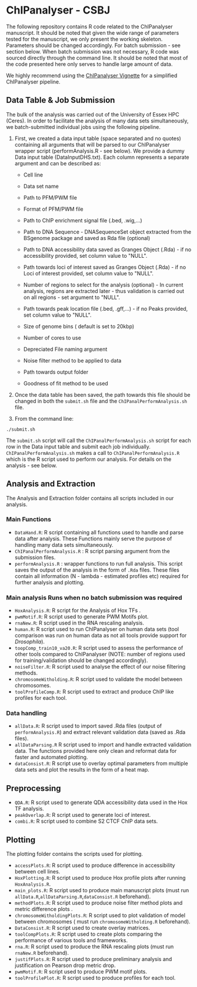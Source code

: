 # ChIPanalyser - CSBJ

The following repository contains R code related to the ChIPanalyser manuscript. It should be noted that given the wide range of parameters tested for the manuscript, we only present the working skeleton. Parameters should be changed accordingly. For batch submission - see section below. When batch submission was not necessary, R code was sourced directly through the command line. It should be noted that most of the code presented here only serves to handle large amount of data.

We highly recommend using the [ChIPanalyser Vignette](https://www.bioconductor.org/packages/release/bioc/html/ChIPanalyser.html) for a simplified ChIPanalyser pipeline. 

## Data Table \& Job Submission 
The bulk of the analysis was carried out of the University of Essex HPC (Ceres). In order to facilitate the analysis of many data sets simultaneously, we batch-submitted individual jobs using the following pipeline. 

1. First, we created a data input  table (space separated and no quotes) containing all arguments that will be parsed to our ChIPanalyser wrapper script (performAnalysis.R - see below). We provide a dummy Data input table (DataInputDHS.txt). Each column represents a separate argument and can be described as:
	* Cell line 
	* Data set name
	* Path to PFM/PWM file 
	* Format of PFM/PWM file 
	* Path to ChIP enrichment signal file (.bed, .wig,...)
	* Path to DNA Sequence - DNASequenceSet object extracted from the BSgenome package and saved as Rda file (optional)
	* Path to DNA accessibility data saved as Granges Object (.Rda) - if no accessibility provided, set column value to "NULL".
	* Path towards loci of interest saved as Granges Object (.Rda) - if no Loci of interest provided, set column value to "NULL".
	* Number of regions to select for the analysis (optional) - In current analysis, regions are extracted later - thus validation is carried out on all regions - set argument to "NULL".
	* Path towards peak location file (.bed, .gff,...) - if no Peaks provided, set column value to "NULL".

	* Size of genome bins ( default is set to 20kbp)
	* Number of cores to use 
	* Depreciated File naming argument 
	* Noise filter method to be applied to data
	* Path towards output folder 
	* Goodness of fit method to be used 

2. Once the data table has been saved, the path towards this file should be changed in both the `submit.sh` file and the `ChIPanalPerformAnalysis.sh` file. 

3. From the command line: 
``` 
./submit.sh

```

The `submit.sh` script will call the  `ChIPanalPerformAnalysis.sh` script for each row in the Data input table and submit each job individually.  `ChIPanalPerformAnalysis.sh` makes a call to  `ChIPanalPerformAnalysis.R` which is the R script used to perform our analysis. For details on the analysis  - see below.
	

## Analysis and Extraction

The Analysis and Extraction folder contains all scripts included in our analysis. 

### Main Functions 

* `DataHand.R`: R script containing all functions used to handle and parse data after analysis. These Functions mainly serve the purpose of handling many data sets simultaneously.
* `ChIPanalPerformAnalysis.R` : R script parsing argument from the submission files. 
* `performAnalysis.R` : wrapper functions to run full analysis. This script saves the output of the analysis in the form of `.Rda` files. These files contain all information (N - lambda - estimated profiles etc) required for further analysis and plotting. 

### Main analysis Runs when no batch submission was required 

* `HoxAnalysis.R`: R script for the Analysis of Hox TFs .
* `pwmMotif.R`: R script used to generate PWM Motifs plot.
* `rnaNew.R`: R script used in the RNA rescaling analysis. 
* `human.R`: R script used to run ChIPanalyser on human data sets (tool comparison was run on human data as not all tools provide support for _Drosophila_).
* `toopComp_train10_va20.R`: R script used to assess the performance of other tools compared to ChIPanalyser (NOTE: number of regions used for training/validation should be changed accordingly).
* `noiseFilter.R`: R script used to analyse the effect of our noise filtering methods. 
* `chromosomeWitholding.R`: R script used to validate the model between chromosomes.
* `toolProfileComp.R`: R script used to extract and produce ChIP like profiles for each tool.

### Data handling 

* `allData.R`: R script used to import saved .Rda files (output of `performAnalysis.R`) and extract relevant  validation data (saved as .Rda files).
* `allDataParsing.R` R script used to import and handle extracted validation data. The functions provided here only clean and reformat data for faster and automated plotting. 
* `dataConsist.R`: R script use to overlay optimal parameters from multiple data sets and plot the results in the form of a heat map. 

## Preprocessing 

* `QDA.R`: R script used to generate QDA accessibility data used in the Hox TF analysis.
* `peakOverlap.R`: R script used to generate loci of interest.
* `combi.R`: R script used to combine S2 CTCF ChIP data sets.



## Plotting 

The plotting folder contains the scripts used for plotting.

* `accessPlots.R`: R script used to produce difference in accessibility between cell lines. 
* `HoxPlotting.R`: R script used to produce Hox profile plots after running `HoxAnalysis.R`.
* `main_plots.R`: R script used to produce main manuscript plots (must run `allData.R`,`allDataParsing.R`,`dataConsist.R` beforehand).
* `methodPlots.R`: R script used to produce noise filter method plots and metric difference plots .
* `chromosomeWitholdingPlots.R`: R script used to plot validation of model between chromosomes ( must run `chromosomeWitholding.R` beforehand).
* `DataConsist.R`: R script used to create overlay matrices. 
* `toolCompPlots.R`: R script used to create plots comparing the performance of various tools and frameworks. 
* `rna.R`: R script used to produce the RNA rescaling plots (must run `rnaNew.R` beforehand).
* `justifPlots.R`: R script used to produce preliminary analysis and justification on Pearson drop metric drop.
* `pwmMotif.R`: R script used to produce PWM motif plots. 
* `toolProfilePlot.R`: R script used to produce profiles for each tool. 
